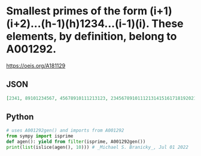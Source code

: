 # Smallest primes of the form \(i\+1\)\(i\+2\)\.\.\.\(h\-1\)\(h\)1234\.\.\.\(i\-1\)\(i\)\. These elements, by definition, belong to A001292\.
https://oeis.org/A181129
## JSON
```JSON
[2341, 89101234567, 45678910111213123, 23456789101112131415161718192021222324251, 30313233341234567891011121314151617181920212223242526272829, 20212223242526272829303132333435363738394041424344454612345678910111213141516171819, 42434445461234567891011121314151617181920212223242526272829303132333435363738394041, 14151617181920212223242526272829303132333435363738394041424344454647484950515212345678910111213]
```
## Python
```Python
# uses A001292gen() and imports from A001292
from sympy import isprime
def agen(): yield from filter(isprime, A001292gen())
print(list(islice(agen(), 10))) # _Michael S. Branicky_, Jul 01 2022
```
